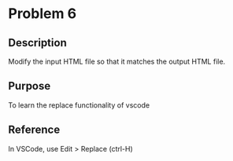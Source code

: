 # Problem 6

## Description

Modify the input HTML file so that it matches the output HTML file.

## Purpose

To learn the replace functionality of vscode

## Reference

In VSCode, use Edit > Replace (ctrl-H)